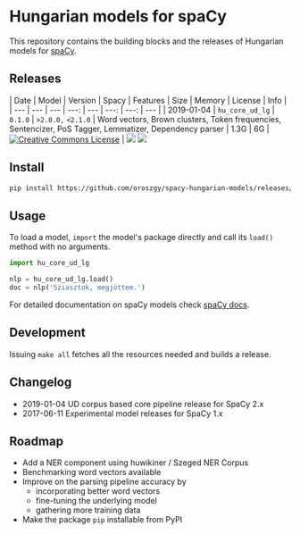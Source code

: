 # Hungarian models for spaCy

This repository contains the building blocks and the releases of Hungarian models for [spaCy](https://spacy.io). 
## Releases

| Date | Model | Version | Spacy | Features | Size | Memory | License | Info |
| --- | --- | --- | ---: | --- | ---: | ---: | --- |
| 2019-01-04 | `hu_core_ud_lg` | `0.1.0` | `>2.0.0,` `<2.1.0` | Word vectors, Brown clusters, Token frequencies, Sentencizer, PoS Tagger, Lemmatizer, Dependency parser | 1.3G | 6G | <a rel="license" href="https://creativecommons.org/licenses/by-nc-sa/4.0/"><img alt="Creative Commons License" style="border-width:0" src="https://i.creativecommons.org/l/by-nc-sa/4.0/88x31.png" /></a> | [![][i]][i-hu_core_ud_lg-0.1.0] [![][dl]][hu_core_ud_lg-0.1.0]

[hu_core_ud_lg-0.1.0]: https://github.com/oroszgy/spacy-hungarian-models/releases/download/hu_core_ud_lg-0.1.0/hu_core_ud_lg-0.1.0-py3-none-any.whl
[i-hu_core_ud_lg-0.1.0]: https://github.com/oroszgy/spacy-hungarian-models/releases/hu_core_ud_lg-0.1.0


[dl]: http://i.imgur.com/gQvPgr0.png
[i]: http://i.imgur.com/OpLOcKn.png

## Install

```bash
pip install https://github.com/oroszgy/spacy-hungarian-models/releases/download/hu_core_ud_lg-0.1.0/hu_core_ud_lg-0.1.0-py3-none-any.whl  
```

## Usage

To load a model, `import` the model's package directly and
call its `load()` method with no arguments.

```python
import hu_core_ud_lg

nlp = hu_core_ud_lg.load()
doc = nlp('Sziasztok, megjöttem.')
```

For detailed documentation on spaCy models check [spaCy docs](https://spacy.io/usage/processing-pipelines).

## Development

Issuing `make all` fetches all the resources needed and builds a release.

## Changelog

- 2019-01-04 UD corpus based core pipeline release for SpaCy 2.x
- 2017-06-11 Experimental model releases for SpaCy 1.x

## Roadmap

- Add a NER component using huwikiner / Szeged NER Corpus
- Benchmarking word vectors available
- Improve on the parsing pipeline accuracy by
   - incorporating better word vectors
   - fine-tuning the underlying model
   - gathering more training data
- Make the package `pip` installable from PyPI
